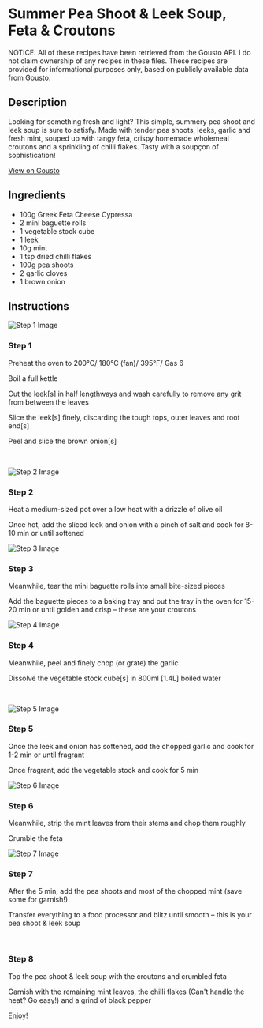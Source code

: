 # Summer Pea Shoot & Leek Soup, Feta & Croutons

NOTICE: All of these recipes have been retrieved from the Gousto API. I do not claim ownership of any recipes in these files. These recipes are provided for informational purposes only, based on publicly available data from Gousto.

## Description

Looking for something fresh and light? This simple, summery pea shoot and leek soup is sure to satisfy. Made with tender pea shoots, leeks, garlic and fresh mint, souped up with tangy feta, crispy homemade wholemeal croutons and a sprinkling of chilli flakes. Tasty with a soupçon of sophistication!

[View on Gousto](https://www.gousto.co.uk/recipes/cookbook/summer-pea-shoot-leek-soup-feta-croutons)

## Ingredients

- 100g Greek Feta Cheese Cypressa
- 2 mini baguette rolls
- 1 vegetable stock cube
- 1 leek
- 10g mint
- 1 tsp dried chilli flakes
- 100g pea shoots
- 2 garlic cloves
- 1 brown onion

## Instructions

![Step 1 Image](https://production-media.gousto.co.uk/cms/recipe-step-image/1548.-step-1-x200.jpg)

### Step 1

Preheat the oven to 200&deg;C/ 180&deg;C (fan)/ 395&deg;F/ Gas 6


Boil a full kettle


<span class="text-highlight">Cut the leek<span class="text-danger">[s]</span> in half lengthways and wash carefully to remove any grit from between the leaves</span>


<span class="text-highlight">Slice the leek<span class="text-danger">[s]</span> finely, discarding the tough tops, outer leaves and root end<span class="text-danger">[s]</span></span>


Peel and slice the brown onion<span class="text-danger">[s]</span>


&nbsp;

![Step 2 Image](https://production-media.gousto.co.uk/cms/recipe-step-image/1548._step-2-x200.jpg)

### Step 2

Heat a medium-sized pot over a low heat with a drizzle of olive oil


Once hot, add the sliced leek&nbsp;and onion with a pinch of salt and cook for 8-10 min or until softened&nbsp;

![Step 3 Image](https://production-media.gousto.co.uk/cms/recipe-step-image/1548.-step-3-x200.jpg)

### Step 3

Meanwhile, tear the mini baguette rolls into small bite-sized pieces&nbsp;


Add the baguette pieces to a baking tray and put the tray in the oven for 15-20 min or until golden and crisp &ndash; these are your croutons

![Step 4 Image](https://production-media.gousto.co.uk/cms/recipe-step-image/1548.-step-4-x200.jpg)

### Step 4

Meanwhile, peel and finely chop (or grate) the garlic


Dissolve the vegetable stock cube<span class="text-danger">[s]</span><span class="text-danger">&nbsp;</span>in 800ml<span class="text-danger"> [1.4L]</span> boiled water


&nbsp;

![Step 5 Image](https://production-media.gousto.co.uk/cms/recipe-step-image/1548.-step-5.emergency-x200.jpg)

### Step 5

Once the leek&nbsp;and onion has softened, add the chopped garlic&nbsp;and cook for 1-2 min or until fragrant


Once fragrant, add the vegetable stock and cook for 5 min

![Step 6 Image](https://production-media.gousto.co.uk/cms/recipe-step-image/1548.-step-6-x200.jpg)

### Step 6

Meanwhile, strip the mint leaves from their stems and&nbsp;chop them roughly


Crumble the feta&nbsp;

![Step 7 Image](https://production-media.gousto.co.uk/cms/recipe-step-image/1548.-step-7-x200.jpg)

### Step 7

After the 5 min, add the pea shoots and most of the chopped mint (save some for garnish!)


Transfer everything to a food processor and blitz until smooth &ndash; this is your pea shoot &amp; leek soup


&nbsp;

### Step 8

Top&nbsp;the pea shoot &amp; leek soup&nbsp;with the croutons and crumbled feta


Garnish with the remaining mint leaves,&nbsp;the chilli flakes (Can't handle the heat? Go easy!)&nbsp;and a grind of black pepper


Enjoy!

